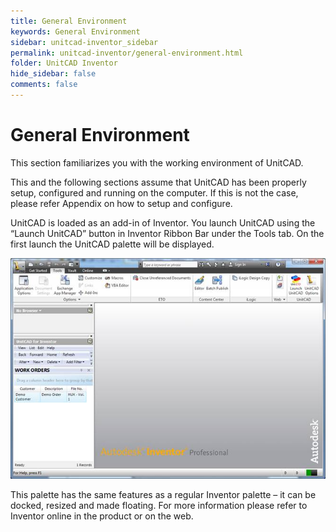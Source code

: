```yaml
---
title: General Environment
keywords: General Environment
sidebar: unitcad-inventor_sidebar
permalink: unitcad-inventor/general-environment.html
folder: UnitCAD Inventor
hide_sidebar: false
comments: false
---
```

# General Environment



This section familiarizes you with the working environment of UnitCAD.

This and the following sections assume that UnitCAD has been properly setup, configured and running on the computer. If this is not the case, please refer Appendix on how to setup and configure.

UnitCAD is loaded as an add-in of Inventor. You launch UnitCAD using the “Launch UnitCAD” button in Inventor Ribbon Bar under the Tools tab. On the first launch the UnitCAD palette will be displayed.

![](/images/unitcad-inven-gen-env.jpg)

This palette has the same features as a regular Inventor palette – it can be docked, resized and made floating. For more information please refer to Inventor online in the product or on the web.




